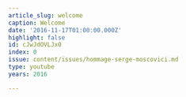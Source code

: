 ```yaml
---
article_slug: welcome
caption: Welcome
date: '2016-11-17T01:00:00.000Z'
highlight: false
id: cJwJdOVLJx0
index: 0
issue: content/issues/hommage-serge-moscovici.md
type: youtube
years: 2016

---
```

